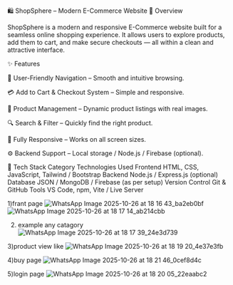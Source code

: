 🛍️ ShopSphere – Modern E-Commerce Website
🚀 Overview

ShopSphere is a modern and responsive E-Commerce website built for a seamless online shopping experience.
It allows users to explore products, add them to cart, and make secure checkouts — all within a clean and attractive interface.

✨ Features

🧭 User-Friendly Navigation – Smooth and intuitive browsing.

💳 Add to Cart & Checkout System – Simple and responsive.

🛒 Product Management – Dynamic product listings with real images.

🔍 Search & Filter – Quickly find the right product.

📱 Fully Responsive – Works on all screen sizes.

⚙️ Backend Support – Local storage / Node.js / Firebase (optional).

🧰 Tech Stack
Category	Technologies Used
Frontend	HTML, CSS, JavaScript, Tailwind / Bootstrap
Backend	Node.js / Express.js (optional)
Database	JSON / MongoDB / Firebase (as per setup)
Version Control	Git & GitHub
Tools	VS Code, npm, Vite / Live Server

1)frant page 
![WhatsApp Image 2025-10-26 at 18 16 43_ba2eb0bf](https://github.com/user-attachments/assets/b55c4d38-cded-4be7-80f2-4ff8fe904be3)
![WhatsApp Image 2025-10-26 at 18 17 14_ab214cbb](https://github.com/user-attachments/assets/735ece2c-8897-4574-9d34-5daeac10baad)

2) example any catagory
![WhatsApp Image 2025-10-26 at 18 17 39_24e3d739](https://github.com/user-attachments/assets/55bfa02d-19ef-4700-a406-27b0302b18ca)

3)product view like 
![WhatsApp Image 2025-10-26 at 18 19 20_4e37e3fb](https://github.com/user-attachments/assets/32648002-884f-49f2-9892-95ebc8783927)

4)buy page
![WhatsApp Image 2025-10-26 at 18 21 46_0cef8d4c](https://github.com/user-attachments/assets/ae6b829e-0418-40f7-b7a1-5883e050b6b7)

5)login page 
![WhatsApp Image 2025-10-26 at 18 20 05_22eaabc2](https://github.com/user-attachments/assets/42cf2d93-a58f-46d8-95c5-48a0d6f74bfd)

